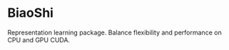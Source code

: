 # BiaoShi
Representation learning package. Balance flexibility and performance on CPU and GPU CUDA. 

